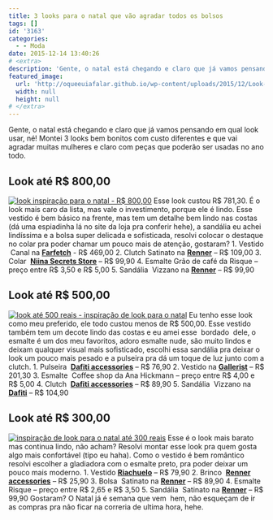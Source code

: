 ```yaml
---
title: 3 looks para o natal que vão agradar todos os bolsos
tags: []
id: '3163'
categories:
  - - Moda
date: 2015-12-14 13:40:26
# <extra>
description: 'Gente, o natal está chegando e claro que já vamos pensando em qual look usar, né! Montei 3 looks bem bonitos com custo diferentes e que vai agradar muitas mulheres e claro com peças que poderão ser usadas no ano todo. Look até R$ 800,00 Esse look custou R$ 781,30. É o look mais caro da lista, mas vale o investimento, porque ele é lindo. Esse vestido é bem básico na frente, mas tem um detalhe bem lindo nas costas (dá uma espiadinha lá no site da loja pra conferir hehe), a sandália eu achei lindíssima e a bolsa super delicada e sofisticada, resolvi colocar o destaque no colar pra poder chamar um pouco mais de atenção, gostaram? 1. Vestido  Canal na Farfetch &#8211; R$ 469,00 2. Clutch Satinato na Renner – R$ 109,00 3. Colar  Niina Secrets Store – R$ &hellip;'
featured_image: 
  url: 'http://oqueeuiafalar.github.io/wp-content/uploads/2015/12/Look-para-o-natal-até-800-reais-1024x766.png'
  width: null
  height: null
# </extra>
---
```


Gente, o natal está chegando e claro que já vamos pensando em qual look usar, né! Montei 3 looks bem bonitos com custo diferentes e que vai agradar muitas mulheres e claro com peças que poderão ser usadas no ano todo.

## Look até R$ 800,00

[![look inspiração para o natal - R$ 800,00](/wp-content/uploads/2015/12/Look-para-o-natal-até-800-reais-1024x766.png)](/wp-content/uploads/2015/12/Look-para-o-natal-até-800-reais.png) Esse look custou R$ 781,30. É o look mais caro da lista, mas vale o investimento, porque ele é lindo. Esse vestido é bem básico na frente, mas tem um detalhe bem lindo nas costas (dá uma espiadinha lá no site da loja pra conferir hehe), a sandália eu achei lindíssima e a bolsa super delicada e sofisticada, resolvi colocar o destaque no colar pra poder chamar um pouco mais de atenção, gostaram? 1. Vestido  Canal na **[Farfetch](http://www.farfetch.com/br/shopping/women/canal-vestido-com-vazados-item-11190181.aspx?storeid=9604&ffref=lp_pic_17_9_)** - R$ 469,00 2. Clutch Satinato na **[Renner](http://www.lojasrenner.com.br/p/bolsa-clutch-feminina-em-cetim-com-strass-536994904-536994912)** – R$ 109,00 3. Colar  **[Niina Secrets Store](http://www.niinasecretsstore.com.br/colar-etnico-ouro-velho-preto-verde.html)** – R$ 99,90 4. Esmalte Grão de café da Risque – preço entre R$ 3,50 e R$ 5,00 5. Sandália  Vizzano na **[Renner](http://www.lojasrenner.com.br/p/sandalia-feminina-vizzano-salto-alto-539241158-539242302)** – R$ 99,90

## Look até R$ 500,00

[![look até 500 reais - inspiração de look para o natal](/wp-content/uploads/2015/12/look-até-500-reais-para-o-natal-1024x765.png)](/wp-content/uploads/2015/12/look-até-500-reais-para-o-natal.png) Eu tenho esse look como meu preferido, ele todo custou menos de R$ 500,00. Esse vestido também tem um decote lindo das costas e eu amei esse  bordado  dele, o esmalte é um dos meu favoritos, adoro esmalte nude, são muito lindos e deixam qualquer visual mais sofisticado, escolhi essa sandália pra deixar o look um pouco mais pesado e a pulseira pra dá um toque de luz junto com a clutch. 1. Pulseira  **[Dafiti accessories](http://www.dafiti.com.br/Pulseira-Shoulder-Flor-Dourada-1801464.html)** – R$ 76,90 2. Vestido na **[Gallerist](http://www.gallerist.com.br/vestido-bordado-black-6401.aspx/p)** – R$ 201,30 3. Esmalte  Coffee shop da Ana Hickmann – preço entre R$ 4,00 e R$ 5,00 4. Clutch  **[Dafiti accessories](http://www.dafiti.com.br/Clutch-DAFITI-ACCESSORIES-Brilho-Preta-1852282.html)** – R$ 89,90 5. Sandália  Vizzano na **[Dafiti](http://www.dafiti.com.br/Sandalia-Vizzano-Tiras-Preta-1772433.html)** – R$ 104,90

## Look até R$ 300,00

[![inspiração de look para o natal até 300 reais](/wp-content/uploads/2015/12/look-até-300-reais-para-o-natal-1024x766.png)](/wp-content/uploads/2015/12/look-até-300-reais-para-o-natal.png) Esse é o look mais barato mas continua lindo, não acham? Resolvi montar esse look pra quem gosta algo mais confortável (tipo eu haha). Como o vestido é bem romântico resolvi escolher a gladiadora com o esmalte preto, pra poder deixar um pouco mais moderno. 1. Vestido **[Riachuelo](http://www.riachuelo.com.br/produto/alto-verao/pool/feminino/vestidos/vestido-de-malha/7460)** – R$ 79,90 2. Brinco  **[Renner accessories](http://www.lojasrenner.com.br/p/brinco-filigrama-538959563-538959571)** – R$ 25,90 3. Bolsa  Satinato na **[Renner](http://www.lojasrenner.com.br/p/bolsa-feminina-transversal-com-lapela-538265772-538265801)** – R$ 89,90 4. Esmalte Risque – preço entre R$ 2,65 e R$ 3,50 5. Sandália  Satinato na **[Renner](http://www.lojasrenner.com.br/p/sandalia-gladiadora-satinato-com-tirinhas-537776298-537776511)** – R$ 99,90 Gostaram? O Natal já é semana que vem  hem, não esqueçam de ir as compras pra não ficar na correria de ultima hora, hehe.
